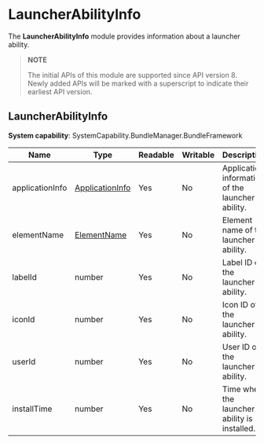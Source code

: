 # LauncherAbilityInfo

The **LauncherAbilityInfo** module provides information about a launcher ability.

> **NOTE**
>
> The initial APIs of this module are supported since API version 8. Newly added APIs will be marked with a superscript to indicate their earliest API version.

## LauncherAbilityInfo

**System capability**: SystemCapability.BundleManager.BundleFramework

| Name           | Type                                                | Readable| Writable| Description                                |
| --------------- | ---------------------------------------------------- | ---- | ---- | ------------------------------------ |
| applicationInfo | [ApplicationInfo](js-apis-bundle-ApplicationInfo.md) | Yes  | No  | Application information of the launcher ability.|
| elementName     | [ElementName](js-apis-bundle-ElementName.md)         | Yes  | No  | Element name of the launcher ability.   |
| labelId         | number                                               | Yes  | No  | Label ID of the launcher ability.            |
| iconId          | number                                               | Yes  | No  | Icon ID of the launcher ability.            |
| userId          | number                                               | Yes  | No  | User ID of the launcher ability.            |
| installTime     | number                                               | Yes  | No  | Time when the launcher ability is installed.          |
